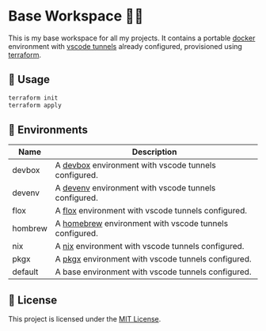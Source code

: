 # Base Workspace 🧑‍💻

This is my base workspace for all my projects. It contains a portable [docker](https://docker.com) environment with [vscode tunnels](https://code.visualstudio.com/docs/remote/tunnels) already configured, provisioned using [terraform](https://terraform.io).

## 🚀 Usage

```bash
terraform init
terraform apply
```

## 🐚 Environments

| Name   | Description                                          |
|--------|------------------------------------------------------|
| devbox  | A [devbox](https://github.com/jetpack-io/devbox) environment with vscode tunnels configured. |
| devenv  | A [devenv](https://devenv.sh/) environment with vscode tunnels configured. |
| flox    | A [flox](https://flox.dev/) environment with vscode tunnels configured.   |
| hombrew | A [homebrew](https://brew.sh/) environment with vscode tunnels configured.   |
| nix     | A [nix](https://nixos.org/) environment with vscode tunnels configured.    |
| pkgx    | A [pkgx](https://pkgx.sh/) environment with vscode tunnels configured.   |
| default | A base environment with vscode tunnels configured.   |


## 📝 License

This project is licensed under the [MIT License](LICENSE).

